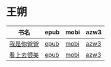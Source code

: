 # 王朔

| 书名 | epub | mobi | azw3 |
| --- | --- | --- | --- |
| [我是你爸爸](http://ct.dalanmei.com/f/31084289-571989245-8905e4) | [epub](http://ct.dalanmei.com/f/31084289-571989245-8905e4) | [mobi](http://ct.dalanmei.com/f/31084289-571561780-2c369e) | [azw3](http://ct.dalanmei.com/f/31084289-571910488-219483) |
| [看上去很美](http://ct.dalanmei.com/f/31084289-572010664-e1fdb6) | [epub](http://ct.dalanmei.com/f/31084289-572010664-e1fdb6) | [mobi](http://ct.dalanmei.com/f/31084289-571562872-65368f) | [azw3](http://ct.dalanmei.com/f/31084289-571911073-bc9dc8) |
